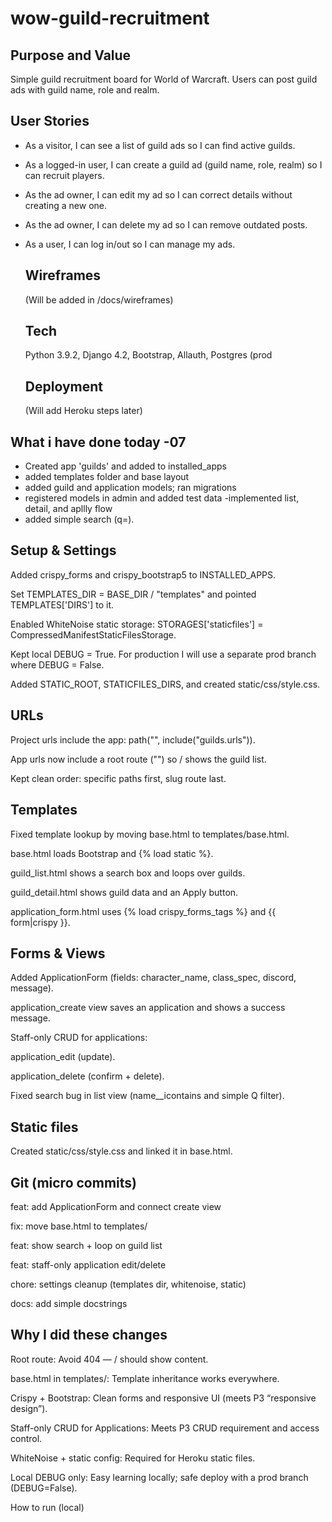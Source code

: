 # wow-guild-recruitment

## Purpose and Value
Simple guild recruitment board for World of Warcraft. Users can post guild ads with guild name, role and realm.

## User Stories
- As a visitor, I can see a list of guild ads so I can find active guilds.
- As a logged-in user, I can create a guild ad (guild name, role, realm) so I can recruit players.
- As the ad owner, I can edit my ad so I can correct details without creating a new one.
- As the ad owner, I can delete my ad so I can remove outdated posts.
- As a user, I can log in/out so I can manage my ads.

  ## Wireframes
  (Will be added in /docs/wireframes)

  ## Tech
  Python 3.9.2,
  Django 4.2,
  Bootstrap,
  Allauth,
  Postgres (prod

  ## Deployment

  (Will add Heroku steps later)
  
## What i have done today -07
- Created app 'guilds' and added to installed_apps
- added templates folder and base layout
- added guild and application models; ran migrations
- registered models in admin and added test data
-implemented list, detail, and apllly flow
- added simple search (q=).



## Setup & Settings

Added crispy_forms and crispy_bootstrap5 to INSTALLED_APPS.

Set TEMPLATES_DIR = BASE_DIR / "templates" and pointed TEMPLATES['DIRS'] to it.

Enabled WhiteNoise static storage: STORAGES['staticfiles'] = CompressedManifestStaticFilesStorage.

Kept local DEBUG = True. For production I will use a separate prod branch where DEBUG = False.

Added STATIC_ROOT, STATICFILES_DIRS, and created static/css/style.css.

## URLs

Project urls include the app: path("", include("guilds.urls")).

App urls now include a root route ("") so / shows the guild list.

Kept clean order: specific paths first, slug route last.

## Templates

Fixed template lookup by moving base.html to templates/base.html.

base.html loads Bootstrap and {% load static %}.

guild_list.html shows a search box and loops over guilds.

guild_detail.html shows guild data and an Apply button.

application_form.html uses {% load crispy_forms_tags %} and {{ form|crispy }}.

## Forms & Views

Added ApplicationForm (fields: character_name, class_spec, discord, message).

application_create view saves an application and shows a success message.

Staff-only CRUD for applications:

application_edit (update).

application_delete (confirm + delete).

Fixed search bug in list view (name__icontains and simple Q filter).

## Static files

Created static/css/style.css and linked it in base.html.

## Git (micro commits)

feat: add ApplicationForm and connect create view

fix: move base.html to templates/

feat: show search + loop on guild list

feat: staff-only application edit/delete

chore: settings cleanup (templates dir, whitenoise, static)

docs: add simple docstrings

## Why I did these changes

Root route: Avoid 404 — / should show content.

base.html in templates/: Template inheritance works everywhere.

Crispy + Bootstrap: Clean forms and responsive UI (meets P3 “responsive design”).

Staff-only CRUD for Applications: Meets P3 CRUD requirement and access control.

WhiteNoise + static config: Required for Heroku static files.

Local DEBUG only: Easy learning locally; safe deploy with a prod branch (DEBUG=False).

How to run (local)